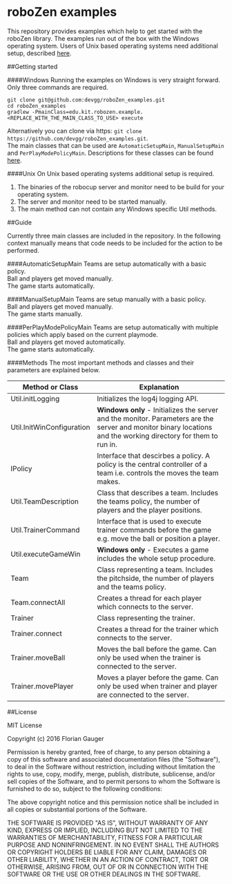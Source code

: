# roboZen examples

This repository provides examples which help to get started with the roboZen library.
The examples run out of the box with the Windows operating system.
Users of Unix based operating systems need additional setup, described [here](#unix).

##Getting started

####Windows
Running the examples on Windows is very straight forward. Only three commands are required.

```
git clone git@github.com:devgg/roboZen_examples.git
cd roboZen_examples
gradlew -PmainClass=edu.kit.robozen.example.<REPLACE_WITH_THE_MAIN_CLASS_TO_USE> execute
```

Alternatively you can clone via https: ``git clone https://github.com/devgg/roboZen_examples.git``.  
The main classes that can be used are ``AutomaticSetupMain``, ``ManualSetupMain`` and ``PerPlayModePolicyMain``. Descriptions for these classes can be found [here](#guide).



####Unix
On Unix based operating systems additional setup is required.

1. The binaries of the robocup server and monitor need to be build for your operating system.
2. The server and monitor need to be started manually.
3. The main method can not contain any Windows specific Util methods.

##Guide

Currently three main classes are included in the repository. In the following context manually means that code needs to be included for the action to be performed.

####AutomaticSetupMain
Teams are setup automatically with a basic policy.  
Ball and players get moved manually.  
The game starts automatically.

####ManualSetupMain
Teams are setup manually with a basic policy.  
Ball and players get moved manually.  
The game starts manually.

####PerPlayModePolicyMain
Teams are setup automatically with multiple policies which apply based on the current playmode.  
Ball and players get moved automatically.  
The game starts automatically.

####Methods
The most important methods and classes and their parameters are explained below.

Method or Class | Explanation
------------ | -------------
Util.initLogging | Initializes the log4j logging API.
Util.InitWinConfiguration | **Windows only** - Initializes the server and the monitor. Parameters are the server and monitor binary locations and the working directory for them to run in.
IPolicy | Interface that descirbes a policy. A policy is the central controller of a team i.e. controls the moves the team makes. 
Util.TeamDescription | Class that describes a team. Includes the teams policy, the number of players and the player positions.
Util.TrainerCommand | Interface that is used to execute trainer commands before the game e.g. move the ball or position a player.
Util.executeGameWin | **Windows only** - Executes a game includes the whole setup procedure.
Team | Class representing a team. Includes the pitchside, the number of players and the teams policy.
Team.connectAll | Creates a thread for each player which connects to the server.
Trainer | Class representing the trainer.
Trainer.connect | Creates a thread for the trainer which connects to the server.
Trainer.moveBall | Moves the ball before the game. Can only be used when the trainer is connected to the server.
Trainer.movePlayer | Moves a player before the game. Can only be used when trainer and player are connected to the server.

##License

MIT License

Copyright (c) 2016 Florian Gauger

Permission is hereby granted, free of charge, to any person obtaining a copy
of this software and associated documentation files (the "Software"), to deal
in the Software without restriction, including without limitation the rights
to use, copy, modify, merge, publish, distribute, sublicense, and/or sell
copies of the Software, and to permit persons to whom the Software is
furnished to do so, subject to the following conditions:

The above copyright notice and this permission notice shall be included in all
copies or substantial portions of the Software.

THE SOFTWARE IS PROVIDED "AS IS", WITHOUT WARRANTY OF ANY KIND, EXPRESS OR
IMPLIED, INCLUDING BUT NOT LIMITED TO THE WARRANTIES OF MERCHANTABILITY,
FITNESS FOR A PARTICULAR PURPOSE AND NONINFRINGEMENT. IN NO EVENT SHALL THE
AUTHORS OR COPYRIGHT HOLDERS BE LIABLE FOR ANY CLAIM, DAMAGES OR OTHER
LIABILITY, WHETHER IN AN ACTION OF CONTRACT, TORT OR OTHERWISE, ARISING FROM,
OUT OF OR IN CONNECTION WITH THE SOFTWARE OR THE USE OR OTHER DEALINGS IN THE
SOFTWARE.



